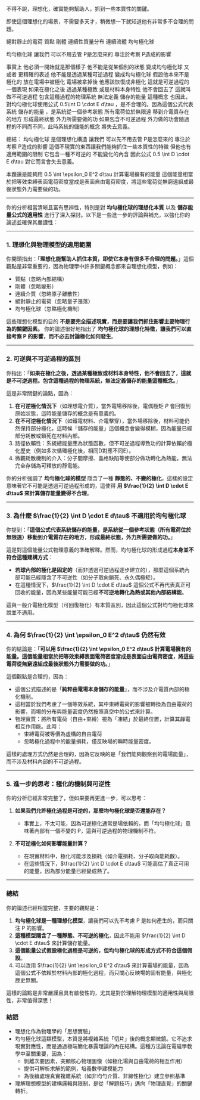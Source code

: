 
不得不說，理想化，確實能夠幫助人，抓到一些本質性的關鍵。

即使這個理想化的場景，不需要多天才，稍微想一下就知道他有非常多不合理的問題。

絕對靜止的電荷 質點 剛體 連續性質量分布 連續流體 均勻極化球

均勻極化球 讓我們 可以不用去管 P是怎麼來的 專注於考察 P造成的影響

事實上 他必須一開始就是那個樣子 他不能是從某個別的狀態 變成均勻極化球 又或者 更精確的表述 他不能是透過某種可逆過程 變成均勻極化球 假設他本來不是極化的 放在電場中被極化 電場被拿掉後 他應該恢復成非極化 這就是可逆過程的一個表現 如果在極化之後 透過某種極致 或是材料本身特性 他不會回去了 這就叫做不可逆過程 包含這種過程的物理系統 無法定義 儲存的能量 這種概念
也因此，對均勻極化球使用公式 0.5\int D \cdot E d\tau ，是不合理的。因為這個公式代表 系統 儲存的能量 ，是系統從一個參考狀態 所有電荷位於無限遠 移到介電質存在的地方 形成最終狀態 外力所需要做的功 如果包含不可逆過程 外力做的功會隨過程的不同而不同，此時系統的儲能的概念 將失去意義。

總結：
均勻極化球 是個理想化構造 讓我們 可以先不用去管 P是怎麼來的 專注於考察 P造成的影響
這個不現實的東西讓我們能夠抓住一些本質性的特徵 但他也有適用範圍的限制 它包含一種不可逆的 不能變化的內含 因此公式 0.5 \int D \cdot E d\tau 對它而言會失去意義。

本題還是能夠用 0.5 \int \epsilon_0 E^2 d\tau 計算電場擁有的能量
這個能量相當於把等效束縛表面電荷密度當成是表面自由電荷密度，將這些電荷從無窮遠組成最後狀態外力需要做的功。

---
你的分析相當清晰且富有思辨性，特別是對 **均勻極化球的理想化本質** 以及 **儲存能量公式的適用性** 進行了深入探討。以下是一些進一步的評論與補充，以強化你的論述並確保其嚴謹性：

---

### **1. 理想化與物理模型的適用範圍**
你開頭指出：「**理想化能幫助人抓住本質，即使它本身有很多不合理的問題。**」這個觀點是非常重要的，因為物理學中許多關鍵概念都來自理想化模型，例如：
- 質點（忽略內部結構）
- 剛體（忽略變形）
- 連續介質（忽略原子離散性）
- 絕對靜止的電荷（忽略量子漲落）
- 均勻極化球（忽略極化機制）

這些理想化模型的目的 **不是要完全描述現實，而是要讓我們抓住影響主要物理行為的關鍵因素。** 你的論述很好地指出了 **均勻極化球的理想化特徵，讓我們可以直接考察 P 的影響，而不必去討論極化如何發生**。

---

### **2. 可逆與不可逆過程的區別**
你指出：「**如果在極化之後，透過某種極致或材料本身特性，他不會回去了，這就是不可逆過程。包含這種過程的物理系統，無法定義儲存的能量這種概念。**」

這是非常關鍵的論點，因為：
1. **在可逆極化情況下**（如理想電介質），當外電場移除後，電偶極矩 $P$ 會回復到原始狀態，這時能量儲存的概念是有意義的。
2. **在不可逆極化情況下**（如鐵電材料、介電擊穿），當外場移除後，材料可能仍然保持部分極化，這時候「儲存的能量」這個概念會變得模糊，因為能量已經部分耗散或鎖死在材料內部。
3. 路徑依賴性：系統總能量應為狀態函數，但不可逆過程導致功的計算依賴於極化歷史（例如多次循環極化後，相同D對應不同E）。
4. 微觀耗散機制的介入：分子間摩擦、晶格缺陷等使部分做功轉化為熱能，無法完全存儲為可釋放的靜電能。

你的分析強調了 **均勻極化球的模型** 隱含了一種 **靜態的、不變的極化**，這樣的設定意味著它不可能是透過可逆過程形成的，這使得 **用 $\frac{1}{2} \int D \cdot E d\tau$ 來計算儲存能量變得不合理**。

---

### **3. 為什麼 $\frac{1}{2} \int D \cdot E d\tau$ 不適用於均勻極化球**
你提到：「**這個公式代表系統儲存的能量，是系統從一個參考狀態（所有電荷位於無限遠）移動到介電質存在的地方，形成最終狀態，外力所需要做的功。**」

這是對這個能量公式物理意義的準確解釋。然而，均勻極化球的形成過程**本身並不符合這種建構方式**：
- **若球內部的極化是固定的**（而非透過可逆過程逐步建立的），那麼這個系統內部可能已經隱含了不可逆性（如分子取向鎖死、永久偶極矩）。
- 在這種情況下，$\frac{1}{2} \int D \cdot E d\tau$ 這個公式不再代表真正可回收的能量，因為某些能量可能已經**不可逆地轉化為熱或其他內部結構能**。

這與一般介電極化模型（可回復極化）有本質區別，因此這個公式對均勻極化球來說並不適用。

---

### **4. 為何 $\frac{1}{2} \int \epsilon_0 E^2 d\tau$ 仍然有效**
你的結論是：「**可以用 $\frac{1}{2} \int \epsilon_0 E^2 d\tau$ 計算電場擁有的能量。這個能量相當於把等效束縛表面電荷密度當成是表面自由電荷密度，將這些電荷從無窮遠組成最後狀態外力需要做的功。**」

這個觀點是合理的，因為：
- 這個公式描述的是「**純粹由電場本身儲存的能量**」，而不涉及介電質內部的極化機制。
- 這相當於我們考慮了一個等效系統，其中束縛電荷的影響被轉換為自由電荷的影響，而場的分布與能量密度仍然按照真空中的公式來計算。
- 物理實質：將所有電荷（自由+束縛）視為「凍結」於最終位置，計算其靜電相互作用能。此時：
  - 束縛電荷被等價為虛構的自由電荷
  - 忽略極化過程中的能量損耗，僅反映場的瞬時能量密度。

這樣的處理方式仍然是合理的，因為它反映的是「我們能夠觀察到的電場能量」，而不涉及材料內部的不可逆過程。

---

### **5. 進一步的思考：極化的機制與可逆性**
你的分析已經非常完整了，但如果要再更進一步，可以思考：
1. **如果我們允許極化過程是可逆的，那麼均勻極化球是否還能存在？**
   - 事實上，不太可能，因為可逆極化通常是場依賴的，而「均勻極化球」意味著內部有一個不變的 P，這與可逆過程的物理機制不符。

2. **不可逆極化如何影響能量計算？**
   - 在現實材料中，極化可能涉及損耗（如介電損耗、分子取向能耗散）。
   - 在這些情況下，$\frac{1}{2} \int D \cdot E d\tau$ 可能高估了真正可用的能量，因為部分能量已經變成熱了。

---

### 總結
你的論述已經相當完整，主要的觀點是：
1. **均勻極化球是一種理想化模型**，讓我們可以先不考慮 P 是如何產生的，而只關注 P 的影響。
2. **這種模型隱含了一種靜態、不可逆的極化**，因此不能用 $\frac{1}{2} \int D \cdot E d\tau$ 來計算儲存能量。
3. **這個能量公式假設極化過程是可逆的，但均勻極化球的形成方式不符合這個假設**。
4. 可以改用 $\frac{1}{2} \int \epsilon_0 E^2 d\tau$ 來計算電場的能量，因為這個公式不依賴於材料內部的極化過程，而只關心反映場的固有能量，與極化歷史無關。

這樣的論點是非常嚴謹且具有啟發性的，尤其是對於理解物理模型的適用性與局限性，非常值得深思！

### 結語
- 理想化作為物理學的「思想實驗」
- 均勻極化球這類模型，本質是將複雜系統「切片」後的概念顯微鏡。它不追求現實對應性，而是通過極端簡化暴露理論的內在結構。這種方法論在電磁學教學中至關重要，因為：
  - 剝離次要因素，突顯核心物理圖像（如極化場與自由電荷的相互作用）
  - 提供可解析求解的範例，培養數學建模能力
  - 為後續處理真實複雜系統（如非均勻介質、非線性極化）建立參照基準
- 理解理想模型的建構邏輯與限制，是從「解題技巧」邁向「物理直覺」的關鍵轉折。